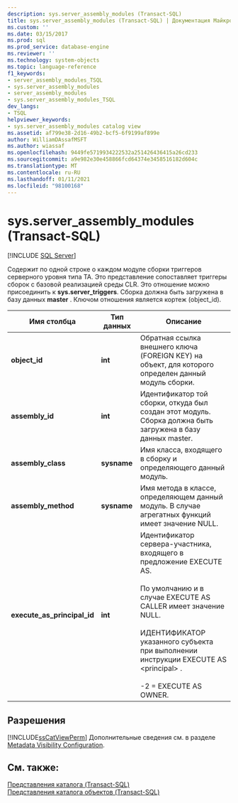 ```yaml
---
description: sys.server_assembly_modules (Transact-SQL)
title: sys.server_assembly_modules (Transact-SQL) | Документация Майкрософт
ms.custom: ''
ms.date: 03/15/2017
ms.prod: sql
ms.prod_service: database-engine
ms.reviewer: ''
ms.technology: system-objects
ms.topic: language-reference
f1_keywords:
- server_assembly_modules_TSQL
- sys.server_assembly_modules
- server_assembly_modules
- sys.server_assembly_modules_TSQL
dev_langs:
- TSQL
helpviewer_keywords:
- sys.server_assembly_modules catalog view
ms.assetid: af799e38-2d16-49b2-bcf5-6f9199af899e
author: WilliamDAssafMSFT
ms.author: wiassaf
ms.openlocfilehash: 9449fe5719934222532a251426436415a26cd233
ms.sourcegitcommit: a9e982e30e458866fcd64374e3458516182d604c
ms.translationtype: MT
ms.contentlocale: ru-RU
ms.lasthandoff: 01/11/2021
ms.locfileid: "98100168"
---
```

# <a name="sysserver_assembly_modules-transact-sql"></a>sys.server_assembly_modules (Transact-SQL)
[!INCLUDE [SQL Server](../../includes/applies-to-version/sqlserver.md)]

  Содержит по одной строке о каждом модуле сборки триггеров серверного уровня типа TA. Это представление сопоставляет триггеры сборок с базовой реализацией среды CLR. Это отношение можно присоединить к **sys.server_triggers**. Сборка должна быть загружена в базу данных **master** . Ключом отношения является кортеж (object_id).  
  
|Имя столбца|Тип данных|Описание|  
|-----------------|---------------|-----------------|  
|**object_id**|**int**|Обратная ссылка внешнего ключа (FOREIGN KEY) на объект, для которого определен данный модуль сборки.|  
|**assembly_id**|**int**|Идентификатор той сборки, откуда был создан этот модуль. Сборка должна быть загружена в базу данных master.|  
|**assembly_class**|**sysname**|Имя класса, входящего в сборку и определяющего данный модуль.|  
|**assembly_method**|**sysname**|Имя метода в классе, определяющем данный модуль. В случае агрегатных функций имеет значение NULL.|  
|**execute_as_principal_id**|**int**|Идентификатор сервера-участника, входящего в предложение EXECUTE AS.<br /><br /> По умолчанию и в случае EXECUTE AS CALLER имеет значение NULL.<br /><br /> ИДЕНТИФИКАТОР указанного субъекта при выполнении инструкции EXECUTE AS \<principal> .<br /><br /> -2 = EXECUTE AS OWNER.|  
  
## <a name="permissions"></a>Разрешения  
 [!INCLUDE[ssCatViewPerm](../../includes/sscatviewperm-md.md)] Дополнительные сведения см. в разделе [Metadata Visibility Configuration](../../relational-databases/security/metadata-visibility-configuration.md).  
  
## <a name="see-also"></a>См. также:  
 [Представления каталога (Transact-SQL)](../../relational-databases/system-catalog-views/catalog-views-transact-sql.md)   
 [Представления каталога объектов (Transact-SQL)](../../relational-databases/system-catalog-views/object-catalog-views-transact-sql.md)  
  
  

